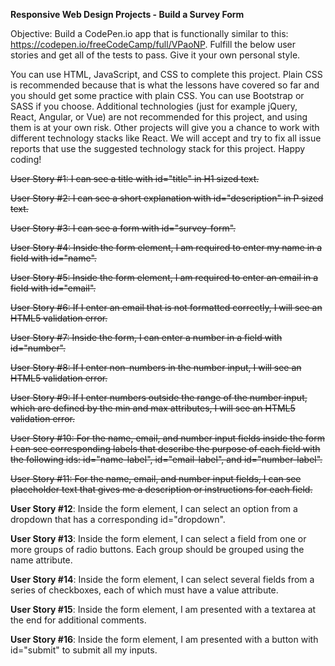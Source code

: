 **Responsive Web Design Projects - Build a Survey Form**

Objective: Build a CodePen.io app that is functionally similar to this: https://codepen.io/freeCodeCamp/full/VPaoNP.
Fulfill the below user stories and get all of the tests to pass. Give it your own personal style.

You can use HTML, JavaScript, and CSS to complete this project. Plain CSS is recommended because that is what the lessons have covered so far and you should get some practice with plain CSS. You can use Bootstrap or SASS if you choose. Additional technologies (just for example jQuery, React, Angular, or Vue) are not recommended for this project, and using them is at your own risk. Other projects will give you a chance to work with different technology stacks like React. We will accept and try to fix all issue reports that use the suggested technology stack for this project. Happy coding!


<del>User Story #1: I can see a title with id="title" in H1 sized text.</del>
    
<del>User Story #2: I can see a short explanation with id="description" in P sized text.</del>
    
<del>User Story #3: I can see a form with id="survey-form".</del>
    
<del>User Story #4: Inside the form element, I am required to enter my name in a field with id="name".</del>
    
<del>User Story #5: Inside the form element, I am required to enter an email in a field with id="email".</del>
    
<del>User Story #6: If I enter an email that is not formatted correctly, I will see an HTML5 validation error.</del>
    
<del>User Story #7: Inside the form, I can enter a number in a field with id="number".</del>
    
<del>User Story #8: If I enter non-numbers in the number input, I will see an HTML5 validation error.</del>
    
<del>User Story #9: If I enter numbers outside the range of the number input, which are defined by the min and max attributes, I will see an HTML5 validation error.</del>
    
<del>User Story #10: For the name, email, and number input fields inside the form I can see corresponding labels that describe the purpose of each field with the following ids: id="name-label", id="email-label", and id="number-label".</del>


<del>User Story #11: For the name, email, and number input fields, I can see placeholder text that gives me a description or instructions for each field.</del>

**User Story #12**: Inside the form element, I can select an option from a dropdown that has a corresponding id="dropdown".

**User Story #13**: Inside the form element, I can select a field from one or more groups of radio buttons. Each group should be grouped using the name attribute.

**User Story #14**: Inside the form element, I can select several fields from a series of checkboxes, each of which must have a value attribute.

**User Story #15**: Inside the form element, I am presented with a textarea at the end for additional comments.

**User Story #16**: Inside the form element, I am presented with a button with id="submit" to submit all my inputs.

